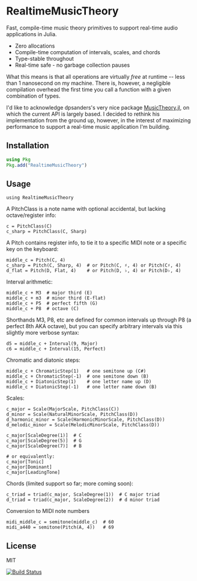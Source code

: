 # RealtimeMusicTheory
Fast, compile-time music theory primitives to support real-time audio applications in Julia.
- Zero allocations
- Compile-time computation of intervals, scales, and chords
- Type-stable throughout
- Real-time safe - no garbage collection pauses

What this means is that all operations are virtually _free_ at runtime -- less than 1 nanosecond on my machine. There is, however, a negligible compilation overhead the first time you call a function with a given combination of types.

I'd like to acknowledge dpsanders's very nice package [MusicTheory.jl](https://github.com/JuliaMusic/MusicTheory.jl), on which the current API is largely based. I decided to rethink his implementation from the ground up, however, in the interest of maximizing performance to support a real-time music application I'm building.

## Installation
```julia
using Pkg
Pkg.add("RealtimeMusicTheory")
```

## Usage
```
using RealtimeMusicTheory
```
A PitchClass is a note name with optional accidental, but lacking octave/register info:
```
c = PitchClass(C)
c_sharp = PitchClass(C, Sharp)
```

A Pitch contains register info, to tie it to a specific MIDI note or a specific key on the keyboard:
```
middle_c = Pitch(C, 4)
c_sharp = Pitch(C, Sharp, 4)  # or Pitch(C, ♯, 4) or Pitch(C♯, 4)
d_flat = Pitch(D, Flat, 4)    # or Pitch(D, ♭, 4) or Pitch(D♭, 4)
```

Interval arithmetic:
```
middle_c + M3  # major third (E)
middle_c + m3  # minor third (E-flat)
middle_c + P5  # perfect fifth (G)
middle_c + P8  # octave (C)
```
Shorthands M3, P8, etc are defined for common intervals up through P8 (a perfect 8th AKA octave), but you can specify arbitrary intervals via this slightly more verbose syntax:
```
d5 = middle_c + Interval(9, Major)
c6 = middle_c + Interval(15, Perfect)
```

Chromatic and diatonic steps:
```
middle_c + ChromaticStep(1)   # one semitone up (C#)
middle_c + ChromaticStep(-1)  # one semitone down (B)
middle_c + DiatonicStep(1)    # one letter name up (D)
middle_c + DiatonicStep(-1)   # one letter name down (B)
```

Scales:
```
c_major = Scale(MajorScale, PitchClass(C))
d_minor = Scale(NaturalMinorScale, PitchClass(D))
d_harmonic_minor = Scale(HarmonicMinorScale, PitchClass(D))
d_melodic_minor = Scale(MelodicMinorScale, PitchClass(D))

c_major[ScaleDegree(1)]  # C
c_major[ScaleDegree(5)]  # G
c_major[ScaleDegree(7)]  # B

# or equivalently:
c_major[Tonic]
c_major[Dominant]
c_major[LeadingTone]
```

Chords (limited support so far; more coming soon):
```
c_triad = triad(c_major, ScaleDegree(1))  # C major triad
d_triad = triad(c_major, ScaleDegree(2))  # d minor triad
```

Conversion to MIDI note numbers
```
midi_middle_c = semitone(middle_c)  # 60
midi_a440 = semitone(Pitch(A, 4))   # 69
```

## License
MIT

[![Build Status](https://github.com/myersm0/RealtimeMusicTheory.jl/actions/workflows/CI.yml/badge.svg?branch=main)](https://github.com/myersm0/RealtimeMusicTheory.jl/actions/workflows/CI.yml?query=branch%3Amain)
